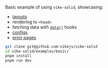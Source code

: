 Basic example of using `vike-solid`, showcasing:

- [layouts](https://vike.dev/layouts)
- rendering to `<head>`
- fetching data with [`data()`](https://vike.dev/data) hooks
- [configs](https://vike.dev/config)
- [error pages](https://vike.dev/error-page)

```bash
git clone git@github.com:vikejs/vike-solid
cd vike-solid/examples/basic/
pnpm install
pnpm run dev
```

